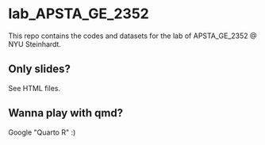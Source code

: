 # lab_APSTA_GE_2352
This repo contains the codes and datasets for the lab of APSTA_GE_2352 @ NYU Steinhardt.

## Only slides?
See HTML files.

## Wanna play with qmd?
Google "Quarto R" :)
